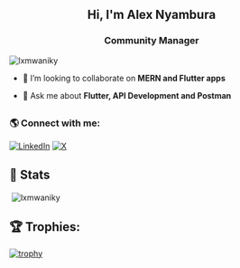 <h2 align="center">Hi, I'm Alex Nyambura</h2>
<h3 align="center">Community Manager</h3>
<p align="left"> <img src="https://komarev.com/ghpvc/?username=lxmwaniky&label=Profile%20views&color=0e75b6&style=flat" alt="lxmwaniky" /> </p>

- 👯 I’m looking to collaborate on **MERN and Flutter apps**

- 💬 Ask me about **Flutter, API Development and Postman**

## <h3 align="left"> 🌎 Connect with me:</h3> 

[![LinkedIn](https://img.shields.io/badge/LinkedIn-%230077B5.svg?logo=linkedin&logoColor=white)](https://linkedin.com/in/lxmwaniky)
[![X](https://img.shields.io/badge/X-black.svg?logo=X&logoColor=white)](https://x.com/lxmwaniky)

## 🎯 Stats
<p>&nbsp;<img align="center" src="https://github-readme-stats.vercel.app/api?username=lxmwaniky&show_icons=true&locale=en&theme=dracula" alt="lxmwaniky" /></p>


## 🏆 Trophies:
[![trophy](https://github-profile-trophy.vercel.app/?username=lxmwaniky&theme=dracula)](https://github.com/ryo-ma/github-profile-trophy)
